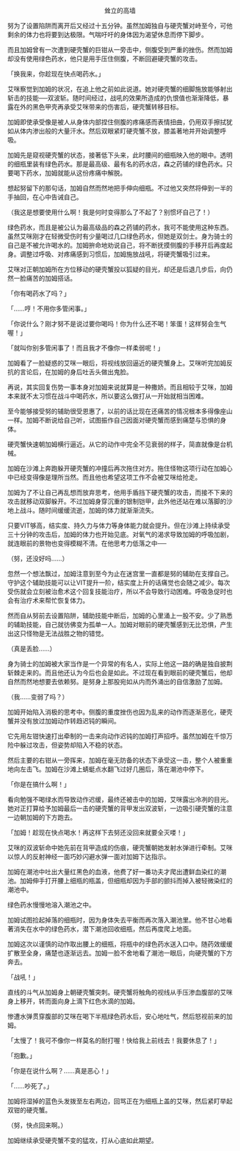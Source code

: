 <p align="center">耸立的高墙</p>

努为了设置陷阱而离开后又经过十五分钟。虽然加姆独自与硬壳蟹对峙至今，可他剩余的体力也将要到达极限。气喘吁吁的身体因为渴望休息而停下脚步。

而且加姆曾有一次遭到硬壳蟹的巨钳从一旁击中，侧腹受到严重的挫伤。然而加姆却没有使用绿色药水，他只是用手压住侧腹，不断回避硬壳蟹的攻击。

「换我来，你趁现在快点喝药水。」

艾咪察觉到加姆的状况，在追上他之前如此说道。她对硬壳蟹的细脚施放能够射出斩击的技能──双波斩。随时间经过，战吼的效果所造成的仇恨值也渐渐降低，暴露在外的黑色甲壳再承受艾咪带来的伤害后，硬壳蟹转移目标。

加姆即使承受像是被人从身体内部捏住侧腹的疼痛感而表情扭曲，仍用双手擦拭犹如从体内渗出般的大量汗水。然后双眼紧盯硬壳蟹不放，膝盖著地并开始调整呼吸。

加姆先是窥视硬壳蟹的状态，接著低下头来，此时腰间的细瓶映入他的眼中。透明的细瓶里装有绿色药水。那是最高级、最有名的药水店，森之药铺的绿色药水。只要喝下药水，加姆就能从这份疼痛中解脱。

想起努留下的那句话，加姆自然而然地把手伸向细瓶。不过他又突然将伸到一半的手抽回，在心中告诫自己。

（我这是想要使用什么啊！我是何时变得那么了不起了？别惯坏自己了！）

绿色药水，而且是被公认为最高级品的森之药铺的药水，我可不能使用这种东西。虽然艾咪刚才在轻微受伤时有少量喝过几口绿色药水，但她是双剑士。身为骑士的自己是不被允许喝水的。加姆拚命地劝说自己，将不断抚摸侧腹的手移开后再度起身。调整过呼吸、对疼痛感到习惯后，加姆施放战吼，将硬壳蟹吸引过来。

艾咪对正朝加姆所在方位移动的硬壳蟹投以狐疑的目光，却还是后退几步后，向仍然一脸痛苦的加姆搭话。

「你有喝药水了吗？」

「……哼！不用你多管闲事。」

「你说什么？刚才努不是说过要你喝吗！你为什么还不喝！笨蛋！这样努会生气喔！」

「就叫你别多管闲事了！而且我才不像你一样柔弱呢！」

加姆看了一脸疑惑的艾咪一眼后，将视线放回逼近的硬壳蟹身上。艾咪听完加姆反抗的言论后，在加姆的身后吐舌头做出鬼脸。

再说，其实回复伤势一事本身对加姆来说就算是一种撒娇。而且相较于艾咪，加姆本来就不太习惯在战斗中喝药水，所以要这么做打从一开始就相当困难。

至今能够接受努的辅助很受恩惠了，以前的话比现在还痛苦的情况根本多得像座山一样。加姆不断说给自己听，试图振作自己因面对硬壳蟹而感到痛楚与恐惧的身体。

硬壳蟹快速朝加姆横行逼近。从它的动作中完全不见衰弱的样子，简直就像是台机械。

加姆在沙滩上奔跑躲开硬壳蟹的冲撞后再次拖住对方。拖住怪物这项行动在加姆心中已经变得像是理所当然。而且他也希望这项工作不会被艾咪给抢走。

加姆为了不让自己再乱想而放弃思考，他用手盾挡下硬壳蟹的攻击，而接不下来的攻击就移动双脚躲开。不过加姆身穿沉重的银制铠甲，此外他还站在难以落脚的沙地上战斗。随时间缓缓流逝，加姆的体力就渐渐流失。

只要VIT够高，结实度、持久力与体力等身体能力就会提升。但在沙滩上持续承受三十分钟的攻击后，加姆的体力也开始见底。对氧气的渴求导致加姆的呼吸加剧，就连眼前的景物也变得模糊不清。在他思考力低落之中──

（努，还没好吗……）

忽然一个想法飘过，加姆注意到至今为止在迷宫里一直都是努的辅助在支撑自己。守护这个辅助技能可以让VIT提升一阶，结实度上升的话痛觉也会随之减少。每次受伤就会立刻被治愈术这个回复技能治疗，所以不会导致行动困难。呼吸急促时也会有治疗术来帮忙恢复体力。

然而自从努前去设置陷阱，辅助技能中断后，加姆的心里涌上一股不安。少了熟悉的辅助技能，自己就彷佛变为孤单一人。加姆对眼前的硬壳蟹感到无比恐惧，产生出这只怪物是无法战胜之物的错觉。

（真是丢脸……）

身为骑士的加姆被大家当作是一个异常的有名人，实际上他这一路的确是独自披荆斩棘走来的。而且他还认为今后也会是如此。不过现在看到眼前的硬壳蟹后，他却自然而然地想要去依赖努。是努身上那股宛如从内而外涌出的自信激励了加姆。

（我……变弱了吗？）

加姆开始陷入消极的思考中。侧腹的重度挫伤也因为乱来的动作而逐渐恶化，硬壳蟹并没有放过加姆动作转趋迟钝的瞬间。

它先用左钳快速打出牵制的一击来向动作迟钝的加姆打声招呼。虽然加姆在千惊万险中躲过攻击，但姿势却陷入不稳的状态。

然后主要的右钳从一旁挥来，加姆在毫无防备的状态下承受这一击，整个人被重重地向左击飞。加姆在沙滩上蜻蜓点水翻飞过好几圈后，落在潮池中停下。

「你是在搞什么啊！」

看向勉强不喝绿水而导致动作迟缓，最终还被击中的加姆，艾咪露出冷冽的目光。她对正打算给予加姆最后一击的硬壳蟹的背甲发出双波斩，一边吸引硬壳蟹的注意一边朝加姆的下方跑去。

「加姆！趁现在快点喝水！再这样下去努还没回来就要全灭喽！」

艾咪的双波斩命中她先前在背甲造成的伤痕，硬壳蟹朝她发射水弹进行牵制。艾咪以惊人的反射神经一面巧妙闪避水弹一面对加姆下达指示。

加姆在潮池中吐出大量红黑色的血液，他费了好一番功夫才爬出遭鲜血染红的潮池。加姆伸手打开腰上细瓶的瓶盖，但细瓶却因为手部的颤抖而掉入被轻微染红的潮池中。

绿色药水慢慢地溶入潮池之中。

加姆试图捡起掉落的细瓶时，因为身体失去平衡而再次落入潮池里。他不甘心地看著消失在水中的绿色药水，潜下潮池回收细瓶，然后再度爬上地面。

加姆这次以谨慎的动作取出腰上的细瓶，将瓶中的绿色药水送入口中。随药效缓缓扩散至全身，痛楚也逐渐远去。加姆一脸不舍地看了潮池一眼后，向硬壳蟹的下方奔去。

「战吼！」

直线的斗气从加姆身上朝硬壳蟹突刺。硬壳蟹将触角的视线从手压渗血腹部的艾咪身上移开，转而面向身上滴下红色水滴的加姆。

惨遭水弹贯穿腹部的艾咪在喝下半瓶绿色药水后，安心地吐气，然后怒视前来的加姆。

「太慢了！我可不像你一样莫名的耐打喔！快给我上前线去！我要休息了！」

「抱歉。」

「你是在说什么啊？……真是恶心！」

「……吵死了。」

加姆将湿掉的蓝色头发拨至左右两边，回骂正在为细瓶上盖的艾咪，然后紧盯举起双钳的硬壳蟹。

（努，快点回来啊。）

加姆继续承受硬壳蟹不变的猛攻，打从心底如此期望。

